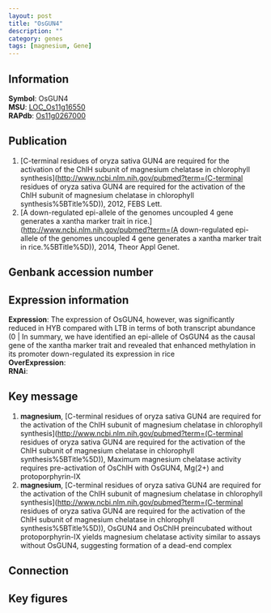 ```yaml
---
layout: post
title: "OsGUN4"
description: ""
category: genes
tags: [magnesium, Gene]
---
```


## Information
__Symbol__: OsGUN4  
__MSU__: [LOC_Os11g16550](http://rice.plantbiology.msu.edu/cgi-bin/ORF_infopage.cgi?orf=LOC_Os11g16550)  
__RAPdb__: [Os11g0267000](http://rapdb.dna.affrc.go.jp/viewer/gbrowse_details/irgsp1?name=Os11g0267000)  

## Publication
1. [C-terminal residues of oryza sativa GUN4 are required for the activation of the ChlH subunit of magnesium chelatase in chlorophyll synthesis](http://www.ncbi.nlm.nih.gov/pubmed?term=(C-terminal residues of oryza sativa GUN4 are required for the activation of the ChlH subunit of magnesium chelatase in chlorophyll synthesis%5BTitle%5D)), 2012, FEBS Lett.
2. [A down-regulated epi-allele of the genomes uncoupled 4 gene generates a xantha marker trait in rice.](http://www.ncbi.nlm.nih.gov/pubmed?term=(A down-regulated epi-allele of the genomes uncoupled 4 gene generates a xantha marker trait in rice.%5BTitle%5D)), 2014, Theor Appl Genet.

## Genbank accession number

## Expression information
__Expression__: The expression of OsGUN4, however, was significantly reduced in HYB compared with LTB in terms of both transcript abundance (0 |  In summary, we have identified an epi-allele of OsGUN4 as the causal gene of the xantha marker trait and revealed that enhanced methylation in its promoter down-regulated its expression in rice  
__OverExpression__:  
__RNAi__:  

## Key message
1. __magnesium__, [C-terminal residues of oryza sativa GUN4 are required for the activation of the ChlH subunit of magnesium chelatase in chlorophyll synthesis](http://www.ncbi.nlm.nih.gov/pubmed?term=(C-terminal residues of oryza sativa GUN4 are required for the activation of the ChlH subunit of magnesium chelatase in chlorophyll synthesis%5BTitle%5D)),  Maximum magnesium chelatase activity requires pre-activation of OsChlH with OsGUN4, Mg(2+) and protoporphyrin-IX
2. __magnesium__, [C-terminal residues of oryza sativa GUN4 are required for the activation of the ChlH subunit of magnesium chelatase in chlorophyll synthesis](http://www.ncbi.nlm.nih.gov/pubmed?term=(C-terminal residues of oryza sativa GUN4 are required for the activation of the ChlH subunit of magnesium chelatase in chlorophyll synthesis%5BTitle%5D)),  OsGUN4 and OsChlH preincubated without protoporphyrin-IX yields magnesium chelatase activity similar to assays without OsGUN4, suggesting formation of a dead-end complex

## Connection

## Key figures


